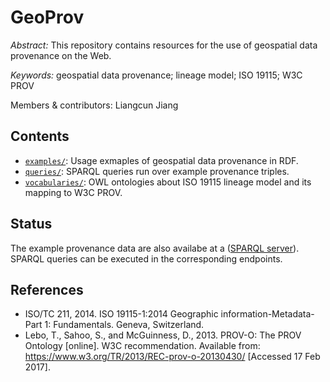GeoProv
========
*Abstract:* This repository contains resources for the use of geospatial data provenance on the Web.

*Keywords:* geospatial data provenance; lineage model; ISO 19115; W3C PROV

Members & contributors:
Liangcun Jiang

Contents
----------------------
- [`examples/`](examples): Usage exmaples of geospatial data provenance in RDF.
- [`queries/`](queries): SPARQL queries run over example provenance triples.
- [`vocabularies/`](vocabularies): OWL ontologies about ISO 19115 lineage model and its mapping to W3C PROV.

Status
---------
The example provenance data are also availabe at a ([SPARQL server](http://202.114.118.190:8099/fuseki/)). SPARQL queries can be executed in the corresponding endpoints.


References
----------
- ISO/TC 211, 2014. ISO 19115-1:2014 Geographic information-Metadata-Part 1: Fundamentals. Geneva, Switzerland.
- Lebo, T., Sahoo, S., and McGuinness, D., 2013. PROV-O: The PROV Ontology [online]. W3C recommendation. Available from: https://www.w3.org/TR/2013/REC-prov-o-20130430/ [Accessed 17 Feb 2017].


